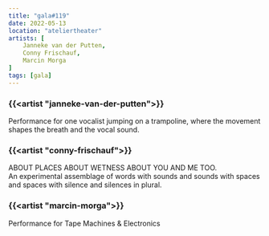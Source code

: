 ```yaml
---
title: "gala#119"
date: 2022-05-13
location: "ateliertheater"
artists: [
    Janneke van der Putten,
    Conny Frischauf,
    Marcin Morga
]
tags: [gala]
---
```

### {{<artist "janneke-van-der-putten">}}
Performance for one vocalist jumping on a trampoline, where the movement 
shapes the breath and the vocal sound.

### {{<artist "conny-frischauf">}}
ABOUT PLACES ABOUT WETNESS ABOUT YOU AND ME TOO.  
An experimental assemblage of words with sounds and sounds with spaces  and spaces with silence and silences in plural.

### {{<artist "marcin-morga">}}
Performance for Tape Machines & Electronics

